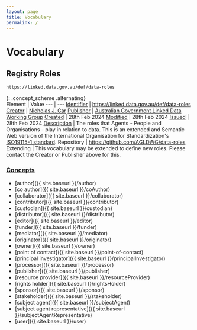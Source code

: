 ```yaml
---
layout: page
title: Vocabulary
permalink: /
---
```

# Vocabulary

## Registry Roles 

`https://linked.data.gov.au/def/data-roles`

{: .concept_scheme .alternating}  
Element | Value
--- | ---
[Identifier](https://www.dublincore.org/specifications/dublin-core/dcmi-terms/#http://purl.org/dc/terms/identifier) | <https://linked.data.gov.au/def/data-roles>
[Creator](https://www.dublincore.org/specifications/dublin-core/dcmi-terms/#http://purl.org/dc/terms/creator) | [Nicholas J. Car](http://orcid.org/0000-0002-8742-7730)
[Publisher](https://www.dublincore.org/specifications/dublin-core/dcmi-terms/#http://purl.org/dc/terms/publisher) | [Australian Government Linked Data Working Group](https://linked.data.gov.au)
[Created](https://www.dublincore.org/specifications/dublin-core/dcmi-terms/#http://purl.org/dc/terms/created) | 28th Feb 2024
[Modified](https://www.dublincore.org/specifications/dublin-core/dcmi-terms/#http://purl.org/dc/terms/modified) | 28th Feb 2024
[Issued](https://www.dublincore.org/specifications/dublin-core/dcmi-terms/#http://purl.org/dc/terms/issued) | 28th Feb 2024
[Description](https://www.dublincore.org/specifications/dublin-core/dcmi-terms/#http://purl.org/dc/terms/description) | The roles that Agents - People and Organisations - play in relation to data. This is an extended and Semantic Web version of the International Organisation for Standardization's [ISO19115-1 standard](https://www.iso.org/standard/53798.html).
Repository | <https://github.com/AGLDWG/data-roles>
Extending | This vocabulary may be extended to define new roles. Please contact the Creator or Publisher above for this.

### [Concepts](https://www.w3.org/TR/skos-reference/#concepts)

* [author]({{ site.baseurl }}/author)
* [co author]({{ site.baseurl }}/coAuthor)
* [collaborator]({{ site.baseurl }}/collaborator)
* [contributor]({{ site.baseurl }}/contributor)
* [custodian]({{ site.baseurl }}/custodian)
* [distributor]({{ site.baseurl }}/distributor)
* [editor]({{ site.baseurl }}/editor)
* [funder]({{ site.baseurl }}/funder)
* [mediator]({{ site.baseurl }}/mediator)
* [originator]({{ site.baseurl }}/originator)
* [owner]({{ site.baseurl }}/owner)
* [point of contact]({{ site.baseurl }}/point-of-contact)
* [principal investigator]({{ site.baseurl }}/principalInvestigator)
* [processor]({{ site.baseurl }}/processor)
* [publisher]({{ site.baseurl }}/publisher)
* [resource provider]({{ site.baseurl }}/resourceProvider)
* [rights holder]({{ site.baseurl }}/rightsHolder)
* [sponsor]({{ site.baseurl }}/sponsor)
* [stakeholder]({{ site.baseurl }}/stakeholder)
* [subject agent]({{ site.baseurl }}/subjectAgent)
* [subject agent representative]({{ site.baseurl }}/subjectAgentRepresentative)
* [user]({{ site.baseurl }}/user)

